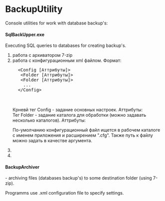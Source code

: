 # BackupUtility
Console utilities for work with database backup's:

<H4>SqlBackUpper.exe</H4>
Executing SQL queries to databases for creating backup's.
<OL>
  <LI> работа с архиватором 7-zip<BR>
  <LI> работа с конфигурационным xml файлом. Формат:<BR>
  
  <PRE>
  &lt;Config [Аттрибуты]>
   &lt;Folder [Аттрибуты]> 
   &lt;Folder [Аттрибуты]>
    ...
  &lt;/Config>
  </PRE>
    			        
</BR>
Крневй тег Config - задание основных настроек. Аттрибуты:<BR>
Тег Folder - задание каталога для обработки (можно задавать несколько каталогов). Аттрибуты:<BR>
  
По-умолчанию конфигурационный файл ищется в рабочем каталоге с именем приложения и расширением ".cfg". Также путь к файлу можно задать в качестве аргумента.<br>
  <LI><br>
  <LI><br>
</OL>
<H4>BackupArchiver</H4> - archiving files (databases backup's) to some destination folder (using 7-zip).

Programms use .xml configuration file to specify settings.
